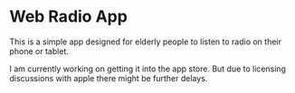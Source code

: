 # Web Radio App
This is a simple app designed for elderly people to listen to radio on their phone or tablet. 

I am currently working on getting it into the app store. But due to licensing discussions with apple there might be further delays.

